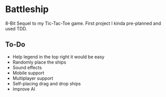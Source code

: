 # Battleship

8-Bit Sequel to my Tic-Tac-Toe game. First project I kinda pre-planned and used TDD.

## To-Do

- Help legend in the top right it would be easy
- Randomly place the ships
- Sound effects
- Mobile support
- Multiplayer support
- Self-placing drag and drop ships
- Improve AI

